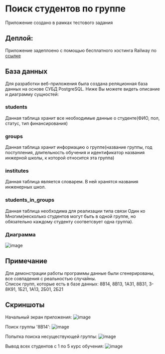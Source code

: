 # Поиск студентов по группе
Приложение создано в рамках тестового задания

## Деплой:
Приложение задеплоено с помощью бесплатного хостинга Railway по [ссылке](https://tpu-test-task-production.up.railway.app/)

## База данных
Для разработки веб-приложения была создана реляционная база данных на основе СУБД PostgreSQL. Ниже Вы можете видеть описание и диаграмму сущностей:
### students
Данная таблица хранит все необходимые данные о студенте(ФИО, пол, статус, тип финансирования)

### groups
Данная таблица хранит информацию о группе(название группы, год поступления, длительность обучения и идентификатор названия инжерной школы, к которой относится эта группа)

### institutes
Данная таблица является словарем. В ней хранятся названия инженерных школ.

### students_in_groups
Данная таблица необходима для реализации типа связи Один ко Многим(несколько студентов могут быть в одной группе, но обязательно каждому студенту соответсвует одна группа).

### Диаграмма
![image](https://github.com/soulasphyxia/tpu-test-task/assets/98162330/b10baf34-64a6-441a-a652-3954503c1abf)


## Примечание
Для демонстрации работы программы данные были сгенерированы, все совпадения с реальностью случайны. <br />
Список групп, которые есть в базе данных: 8В14, 8В13, 1А31, 8В31, 3-8К91, 1Б21, 1А13, 2Б01, 2Б21

## Скриншоты
Начальный экран приложения:
![image](https://github.com/soulasphyxia/tpu-test-task/assets/98162330/b1f620ce-682e-4dd2-ae38-f76950366d36)

Поиск группы '8В14':
![image](https://github.com/soulasphyxia/tpu-test-task/assets/98162330/a8b039f2-7eb1-4d9d-adb3-c715f39579a4)

Попытка поиска несуществующей группы:
![image](https://github.com/soulasphyxia/tpu-test-task/assets/98162330/320a0b64-610d-4ff2-b8a9-575579c0ec8b)


Вывод всех студентов с 1 по 5 курс обучения:
![image](https://github.com/soulasphyxia/tpu-test-task/assets/98162330/514176c2-b6c2-453d-bfa1-0cb9b4d1056b)

